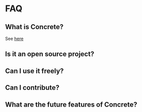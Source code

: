 # FAQ

## What is **Concrete**?

See [here](../README.md)

## Is it an open source project?

## Can I use it freely?

## Can I contribute?

## What are the future features of **Concrete**?

